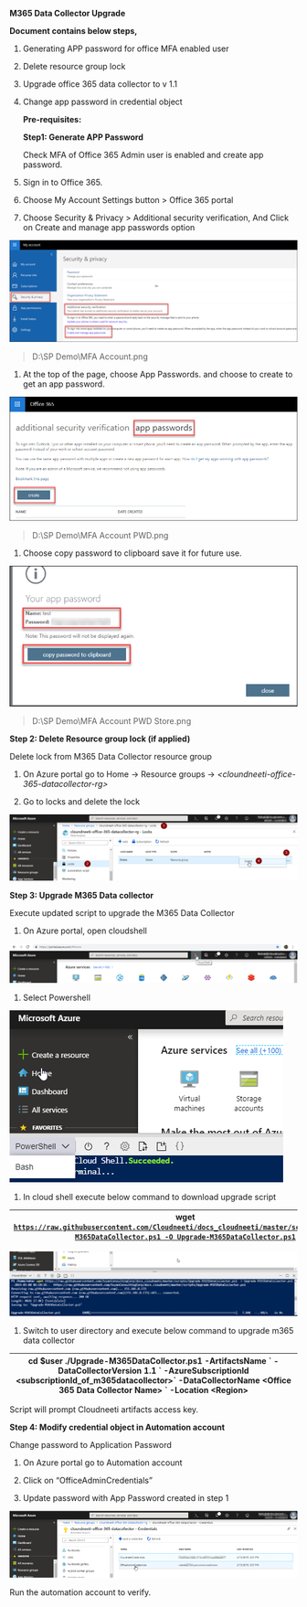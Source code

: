 **M365 Data Collector Upgrade**

**Document contains below steps,**

1.  Generating APP password for office MFA enabled user

2.  Delete resource group lock

3.  Upgrade office 365 data collector to v 1.1

4.  Change app password in credential object

    **Pre-requisites:**

    **Step1: Generate APP Password**

    Check MFA of Office 365 Admin user is enabled and create app password.

5.  Sign in to Office 365.

6.  Choose My Account Settings button \> Office 365 portal

7.  Choose Security & Privacy \> Additional security verification, And Click
    on Create and manage app passwords option

![](../images/11436b841c80b331fb36ded4c6e4526e.png)

>   D:\\SP Demo\\MFA Account.png

1.  At the top of the page, choose App Passwords. and choose to create to get an
    app password.

![](../images/112b86a836030d7c531eeed9df54bacd.png)

>   D:\\SP Demo\\MFA Account PWD.png

1.  Choose copy password to clipboard save it for future use.

![](../images/6656e2c1dcf8b44f2b36fe244fa8f330.png)

>   D:\\SP Demo\\MFA Account PWD Store.png

**Step 2: Delete Resource group lock (if applied)**

Delete lock from M365 Data Collector resource group

1.  On Azure portal go to Home -\> Resource groups -\>
    *\<cloundneeti-office-365-datacollector-rg\>*

2.  Go to locks and delete the lock

![](../images/7d24dee6c6e4aba04a9ca1da82603181.png)

**Step 3: Upgrade M365 Data collector**

Execute updated script to upgrade the M365 Data Collector

1.  On Azure portal, open cloudshell

![](../images/9f20a6803812a116394b6637f7a01173.png)

1.  Select Powershell

![](../images/62e8e561f2333d76434921ac8d3ae2e0.png)

1.  In cloud shell execute below command to download upgrade script

| wget [`https://raw.githubusercontent.com/Cloudneeti/docs_cloudneeti/master/scripts/Upgrade-M365DataCollector.ps1 -O Upgrade-M365DataCollector.ps1`](https://raw.githubusercontent.com/Cloudneeti/docs_cloudneeti/master/scripts/Upgrade-M365DataCollector.ps1%20-O%20Upgrade-M365DataCollector.ps1) |
|---------------------------------------------------------------------------------------------------------------------------------------------------------------------------------------------------------------------------------------------------------------------------------------------------------------------|


![](../images/ad9644cac6b9945ab0aec40f3e1a648a.png)

1.  Switch to user directory and execute below command to upgrade m365 data
    collector

| cd \$user ./Upgrade-M365DataCollector.ps1 -ArtifactsName \` -DataCollectorVersion 1.1 \` -AzureSubscriptionId \<subscriptionId_of_m365datacollector\>\` -DataCollectorName \<Office 365 Data Collector Name\> \` -Location \<Region\> |
|---------------------------------------------------------------------------------------------------------------------------------------------------------------------------------------------------------------------------------------|


Script will prompt Cloudneeti artifacts access key.

**Step 4: Modify credential object in Automation account**

Change password to Application Password

1.  On Azure portal go to Automation account

2.  Click on “OfficeAdminCredentials”

3.  Update password with App Password created in step 1

![](../images/d34a2ecc400b7b353ee173a04878e526.png)

Run the automation account to verify.

